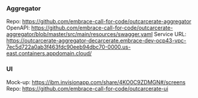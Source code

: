 ### Aggregator ###
Repo: https://github.com/embrace-call-for-code/outcarcerate-aggregator
OpenAPI: https://github.com/embrace-call-for-code/outcarcerate-aggregator/blob/master/src/main/resources/swagger.yaml
Service URL: https://outcarcerate-aggregator-decarcerate.embrace-dev-ocp43-vpc-7ec5d722a0ab3f463fdc90eeb94dbc70-0000.us-east.containers.appdomain.cloud/

### UI ###
Mock-up: https://ibm.invisionapp.com/share/4KO0C9ZDMGN#/screens
Repo: https://github.com/embrace-call-for-code/outcarcerate-ui